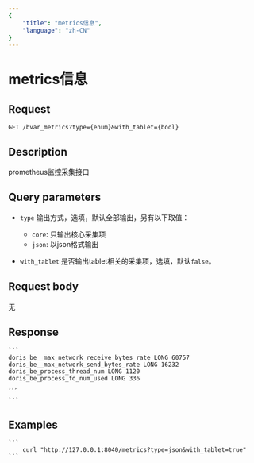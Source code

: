 ```yaml
---
{
    "title": "metrics信息",
    "language": "zh-CN"
}
---
```


<!-- 
Licensed to the Apache Software Foundation (ASF) under one
or more contributor license agreements.  See the NOTICE file
distributed with this work for additional information
regarding copyright ownership.  The ASF licenses this file
to you under the Apache License, Version 2.0 (the
"License"); you may not use this file except in compliance
with the License.  You may obtain a copy of the License at

  http://www.apache.org/licenses/LICENSE-2.0

Unless required by applicable law or agreed to in writing,
software distributed under the License is distributed on an
"AS IS" BASIS, WITHOUT WARRANTIES OR CONDITIONS OF ANY
KIND, either express or implied.  See the License for the
specific language governing permissions and limitations
under the License.
-->

# metrics信息

## Request

`GET /bvar_metrics?type={enum}&with_tablet={bool}`

## Description

prometheus监控采集接口

## Query parameters

* `type`
    输出方式，选填，默认全部输出，另有以下取值：
    - `core`: 只输出核心采集项
    - `json`: 以json格式输出

* `with_tablet`
    是否输出tablet相关的采集项，选填，默认`false`。

## Request body

无

## Response

    ```
    doris_be__max_network_receive_bytes_rate LONG 60757
    doris_be__max_network_send_bytes_rate LONG 16232
    doris_be_process_thread_num LONG 1120
    doris_be_process_fd_num_used LONG 336
    ，，，

    ```
## Examples


    ```
        curl "http://127.0.0.1:8040/metrics?type=json&with_tablet=true"
    ```

